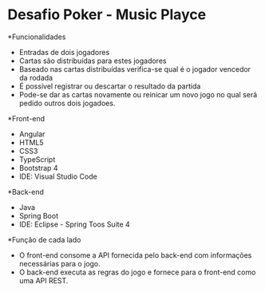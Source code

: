 # Desafio Poker - Music Playce

*Funcionalidades
- Entradas de dois jogadores
- Cartas são distribuídas para estes jogadores
- Baseado nas cartas distribuídas verifica-se qual é o jogador vencedor da rodada
- É possível registrar ou descartar o resultado da partida
- Pode-se dar as cartas novamente ou reinicar um novo jogo no qual será pedido outros dois jogadoes.


*Front-end
- Angular
- HTML5
- CSS3
- TypeScript
- Bootstrap 4
- IDE: Visual Studio Code

*Back-end
- Java
- Spring Boot
- IDE: Eclipse - Spring Toos Suite 4


*Função de cada lado
 - O front-end consome a API fornecida pelo back-end com informações necessárias para o jogo.
 - O back-end executa as regras do jogo e fornece para o front-end como uma API REST.


